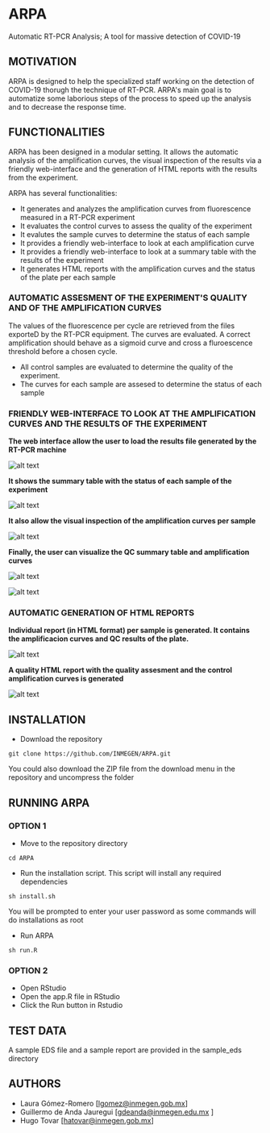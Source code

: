 # ARPA
Automatic RT-PCR Analysis; A tool for massive detection of COVID-19

## MOTIVATION
ARPA is designed to help the specialized staff working on the detection of COVID-19 thorugh the technique of RT-PCR. ARPA's main goal is to automatize some laborious steps of the process to speed up the analysis and to decrease the response time.

## FUNCTIONALITIES

ARPA has been designed in a modular setting. It allows the automatic analysis of the amplification curves, the visual inspection of the results via a friendly web-interface and the generation of HTML reports with the results from the experiment.

ARPA has several functionalities:

 - It generates and analyzes the amplification curves from fluorescence measured in a RT-PCR experiment
 - It evaluates the control curves to assess the quality of the experiment
 - It evalutes the sample curves to determine the status of each sample
 - It provides a friendly web-interface to look at each amplification curve
 - It provides a friendly web-interface to look at a summary table with the results of the experiment
 - It generates HTML reports with the amplification curves and the status of the plate per each sample

### AUTOMATIC ASSESMENT OF THE EXPERIMENT'S QUALITY AND OF THE AMPLIFICATION CURVES 

The values of the fluorescence per cycle are retrieved from the files exporteD by the RT-PCR equipment. The curves are evaluated. A correct amplification should behave as a sigmoid curve and cross a fluroescence threshold before a chosen cycle.

 - All control samples are evaluated to determine the quality of the experiment.
 - The curves for each sample are assesed to determine the status of each sample


### FRIENDLY WEB-INTERFACE TO LOOK AT THE AMPLIFICATION CURVES AND THE RESULTS OF THE EXPERIMENT

**The web interface allow the user to load the results file generated by the RT-PCR machine**

![alt text](https://github.com/INMEGEN/ARPA/blob/main/images/web-initial.jpeg?raw=true)


**It shows the summary table with the status of each sample of the experiment**

![alt text](https://github.com/INMEGEN/ARPA/blob/main/images/web-summary-table.jpeg?raw=true)


**It also allow the visual inspection of the amplification curves per sample**

![alt text](https://github.com/INMEGEN/ARPA/blob/main/images/web-sample-curves.jpeg?raw=true)


**Finally, the user can visualize the QC summary table and amplification curves**

![alt text](https://github.com/INMEGEN/ARPA/blob/main/images/web-qc-table.jpeg?raw=true)

![alt text](https://github.com/INMEGEN/ARPA/blob/main/images/web-qc-curves.jpeg?raw=true)




### AUTOMATIC GENERATION OF HTML REPORTS 

**Individual report (in HTML format) per sample is generated. It contains the amplificacion curves and QC results of the plate.**

![alt text](https://github.com/INMEGEN/ARPA/blob/main/images/html_sample.png?raw=true)

**A quality HTML report with the quality assesment and the control amplification curves is generated**

![alt text](https://github.com/INMEGEN/ARPA/blob/main/images/html_qc.png?raw=true)

## INSTALLATION

 - Download the repository

```
git clone https://github.com/INMEGEN/ARPA.git
```
You could also download the ZIP file from the download menu in the repository and uncompress the folder


## RUNNING ARPA

### OPTION 1

 - Move to the repository directory

```
cd ARPA
```

 - Run the installation script. This script will install any required dependencies

```
sh install.sh
```
You will be prompted to enter your user password as some commands will do installations as root

 - Run ARPA

```
sh run.R
```

### OPTION 2

 - Open RStudio
 - Open the app.R file in RStudio
 - Click the Run button in Rstudio

## TEST DATA

A sample EDS file and a sample report are provided in the sample_eds directory
 
## AUTHORS

 - Laura Gómez-Romero [lgomez@inmegen.gob.mx]
 - Guillermo de Anda Jauregui [gdeanda@inmegen.edu.mx ]
 - Hugo Tovar [hatovar@inmegen.gob.mx] 
